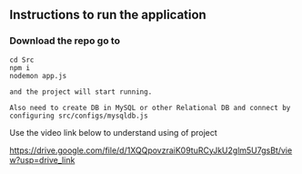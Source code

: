 ## Instructions to run the application

### Download the repo go to
```
cd Src
npm i
nodemon app.js

and the project will start running.

Also need to create DB in MySQL or other Relational DB and connect by configuring src/configs/mysqldb.js
```


Use the video link below to understand using of project

https://drive.google.com/file/d/1XQQpovzraiK09tuRCyJkU2glm5U7gsBt/view?usp=drive_link
